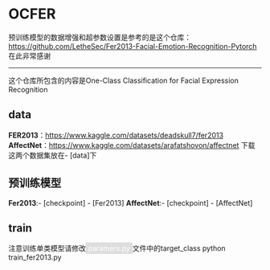 # OCFER
预训练模型的数据增强和超参数设置是参考的是这个仓库：https://github.com/LetheSec/Fer2013-Facial-Emotion-Recognition-Pytorch 在此非常感谢
***
这个仓库所包含的内容是One-Class Classification for Facial Expression Recognition
## data
**FER2013**：https://www.kaggle.com/datasets/deadskull7/fer2013
**AffectNet**：https://www.kaggle.com/datasets/arafatshovon/affectnet
下载这两个数据集放在- [data]下

## 预训练模型
**Fer2013**:- [checkpoint]
              - [Fer2013]
**AffectNet**:- [checkpoint]
              - [AffectNet]
## train
注意训练单类模型请修改<span style="background-color: #ddd; color: #fff; padding: 3px 5px;">paramers.py</span>文件中的target_class
python train_fer2013.py
